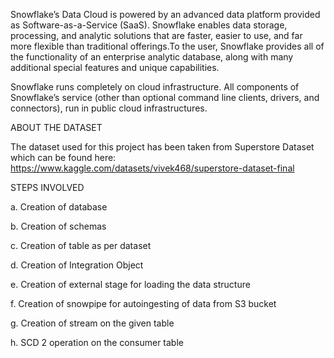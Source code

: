 Snowflake’s Data Cloud is powered by an advanced data platform provided as Software-as-a-Service (SaaS). Snowflake enables data storage, processing, and analytic solutions that are faster, easier to use, and far more flexible than traditional offerings.To the user, Snowflake provides all of the functionality of an enterprise analytic database, along with many additional special features and unique capabilities.

Snowflake runs completely on cloud infrastructure. All components of Snowflake’s service (other than optional command line clients, drivers, and connectors), run in public cloud infrastructures.

ABOUT THE DATASET

The dataset used for this project has been taken from Superstore Dataset which can be found here:
https://www.kaggle.com/datasets/vivek468/superstore-dataset-final


STEPS INVOLVED

a.	Creation of database

b.	Creation of schemas

c.	Creation of table as per dataset

d.	Creation of Integration Object

e.	Creation of external stage for loading the data structure

f.	Creation of snowpipe for autoingesting of data from S3 bucket

g.	Creation of stream on the given table

h.	SCD 2 operation on the consumer table


